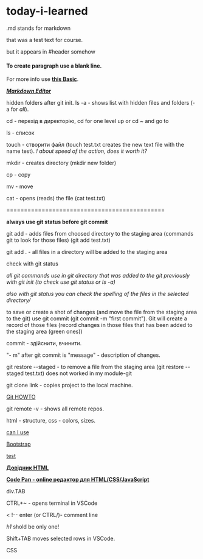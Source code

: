 # today-i-learned

.md stands for markdown

that was a test text for course.

but it appears in #header somehow

#### To create paragraph use a blank line.

For more info use **[this Basic](https://www.markdownguide.org/basic-syntax/)**.

***[Markdown Editor](https://dillinger.io/)***

hidden folders after git init. ls -a - shows list with hidden files and folders (-a for *all*).

cd - перехід в директорію, cd for one level up or cd ~ and go to

ls - список

touch - створити файл (touch test.txt creates the new text file with the name test). *! about speed of the action, does it worth it?*

mkdir - creates directory (mkdir new folder)

cp - copy

mv - move

cat - opens (reads) the file (cat test.txt)

=============================================

**always use git status before git commit**

git add - adds files from choosed directory to the staging area (commands git to look for those files) (git add test.txt)

git add . - all files in a directory will be added to the staging area

check with git status

*all git commands use in git directory that was added to the git previously with git init (to check use git status or ls -a)*

*also with git status you can check the spelling of the files in the selected directory/*

to save or create a shot of changes (and move the file from the staging area to the git) use git commit (git commit -m "first commit"). Git will create a record of those files (record changes in those files that has been added to the staging area (green ones))

commit - здійснити, вчинити.

"- m" after git commit is "message" - description of changes.

git restore --staged <file> - to remove a file from the staging area (git restore --staged test.txt) does not worked in my module-git
  
git clone link - copies project to the local machine.
  
[Git HOWTO](https://githowto.com/uk)
  
git remote -v - shows all remote repos.

html - structure, css - colors, sizes.
  
[can I use](https://caniuse.com/)

[Bootstrap](https://getbootstrap.com/)

[test](https://codepen.io/pen/)
  
**[Довідник HTML](https://developer.mozilla.org/en-US/)**
  
**[Code Pan - online редактор для HTML/CSS/JavaScript](https://codepen.io/)**
  
div.TAB
  
CTRL+~ - opens terminal in VSCode
  
< !-- enter (or CTRL/)- comment line

*h1* shold be only one!

Shift+TAB moves selected rows in VSCode.

CSS <style> puts in html head

colours in CSS starts with # or rgb.

id should be only one(do not use it!). For more united elements use class.

.(dot) and # - selectors for class

CSS vlastyvosti ne chipliaty na ID - nikoly! Do not use id for werstka.

ne yusay style na elementakh

link only in head
  
  парсер іде згори донизу, тому видно буде ті стилі, що в останньому лінку.
  
  css 2 1:16
  
  on page Network all can see haw it reads
  
  margin - outline stroke
  
  pedding - inline stroke
  
  Ctrl+Shift+R renew and clears cache.
  
**USE dash - dash in styles and classes names!**
  
  div - block
  
  span - just for the content size inline
  
  16px - defolt font size in Chrome.
  
  vw and vh - scales element size when you change window size by heigh and with.
  
  div.wrapper+enter - adds all symbols to div and creates class with name from text after the dot "wrapper".
  
  you can't change size of the inline object. Inline object is always according to content size.
  
  4 - 35:48
  
  **flexbox** is enough
  
  browser coordinates starts with 0 zero
  
  right (flex-direction: row) - **X**
  
  down (flex-direction: column) - **Y**
  
  flexbox builds container
  
  *var* - variable, will change all variables used in file.
  
  *:root* - will be available in all style file
  
  *justify-content: space-between* - вирівнює рівномірно (дві колонки рівно по площі)
  
  *justify-content: center* - в центрі
  
  *flex-wrap* - переносить блоки по розміру екрана
  
  *flex-grow: 2;* - рости на число більше(швидше) від інших
  
  *flex-shrink* - зменшуватись.
  
  *flex-basis: 25%;* - початковий розмір елемента % від всього контейнера.
  
  *flex: 1 1 auto;* - де 1 - ґроу, 1 - шрінк, auto - бейзіс.
  
  html-css-module-5 1-20-50
  
  <a href="#" - not open any link
     
 **page grid has 12 columns**
     
 [вага стилів](https://specifishity.com/)
     
 media queries - запускає стилі на різних розмірах екрану.
     
@media (min-width: 200px) and (max-width: 600px) у межах між
 
 with - для конкретного значення.
 
create grid (12, 10, 24 ....) html-css7 1:16:30
     
create mediaquery - html-css7 1:28

 js1 48 - home task, 1:05 - reading the code
     
**do not duplicate the code**
     
js1 1:09 - start js
     
*NOT, AND, OR* logical operators
     
    js1 1:34 - issue, bug report to learning project.
